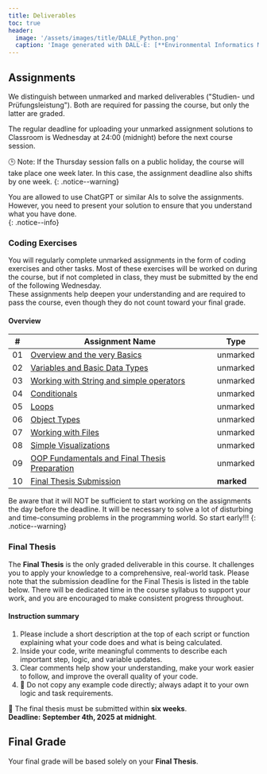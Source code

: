 ```yaml
---
title: Deliverables
toc: true
header:
  image: '/assets/images/title/DALLE_Python.png'
  caption: 'Image generated with DALL·E: [**Environmental Informatics Marburg**](https://www.uni-marburg.de/en/fb19/disciplines/physisch/environmentalinformatics)'
---
```



## Assignments
We distinguish between unmarked and marked deliverables ("Studien- und Prüfungsleistung").
Both are required for passing the course, but only the latter are graded.

The regular deadline for uploading your unmarked assignment solutions to Classroom is Wednesday at 24:00 (midnight) before the next course session.

🕒 Note: If the Thursday session falls on a public holiday, the course will take place one week later. In this case, the assignment deadline also shifts by one week.
{: .notice--warning}

You are allowed to use ChatGPT or similar AIs to solve the assignments. However, you need to present your solution to ensure that you understand what you have done.  
{: .notice--info}


### Coding Exercises  
You will regularly complete unmarked assignments in the form of coding exercises and other tasks. Most of these exercises will be worked on during the course, but if not completed in class, they must be submitted by the end of the following Wednesday.  
These assignments help deepen your understanding and are required to pass the course, even though they do not count toward your final grade.


#### Overview 

| #   | Assignment Name                                                             | Type        |
|-----|------------------------------------------------------------------------------|-------------|
| 01  | [Overview and the very Basics](/moer-base-python/unit01/unit01-07_Assignment.html)                | unmarked    |
| 02  | [Variables and Basic Data Types](/moer-base-python/unit10/unit02-07_Assignment.html)                  | unmarked    |
| 03  | [Working with String and simple operators](/moer-base-python/unit10/unit03-07_Assignment.html)                               | unmarked    |
| 04  | [Conditionals](/moer-base-python/unit04-07_Assignment.html)                             | unmarked    |
| 05  | [Loops](/moer-base-python/unit10/unit10-05_lists.html)                                    | unmarked    |
| 06  | [Object Types](/moer-base-python/unit10/unit10-06_dataframes.html)                        | unmarked    |
| 07  | [Working with Files](/moer-base-python/unit10/unit10-07_files.html)                                                | unmarked    |
| 08  | [Simple Visualizations](/moer-base-python/unit10/unit10-08_visualizations.html)                                    | unmarked    |
| 09  | [OOP Fundamentals and Final Thesis Preparation](/moer-base-python/unit10/unit10-09_thesis_prep.html)               | unmarked    |
| 10  | [Final Thesis Submission](/moer-base-python/unit10/unit10-10_thesis_submission.html)                               | **marked**  |

Be aware that it will NOT be sufficient to start working on the assignments the day before the deadline. It will be necessary to solve a lot of disturbing and time-consuming problems in the programming world. So start early!!!
{: .notice--warning}

### Final Thesis  
The **Final Thesis** is the only graded deliverable in this course. It challenges you to apply your knowledge to a comprehensive, real-world task. 
Please note that the submission deadline for the Final Thesis is listed in the table below. There will be dedicated time in the course syllabus to support your work, and you are encouraged to make consistent progress throughout.

#### Instruction summary
 
1. Please include a short description at the top of each script or function explaining what your code does and what is being calculated.
2. Inside your code, write meaningful comments to describe each important step, logic, and variable updates.
3. Clear comments help show your understanding, make your work easier to follow, and improve the overall quality of your code.
4. 🚫 Do not copy any example code directly; always adapt it to your own logic and task requirements.



📝  The final thesis must be submitted within **six weeks**.  
**Deadline:** **September 4th, 2025 at midnight**.

## Final Grade
Your final grade will be based solely on your **Final Thesis**.

